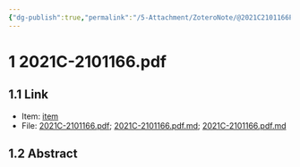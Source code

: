 ```yaml
---
{"dg-publish":true,"permalink":"/5-Attachment/ZoteroNote/@2021C2101166Pdf/","title":"2021C-2101166.pdf"}
---
```


# 1 2021C-2101166.pdf
## 1.1 Link
- Item: [item](zotero://select/library/items/W86HTL5U)
- File: [2021C-2101166.pdf](zotero://open-pdf/library/items/XPVBCC8N); [2021C-2101166.pdf.md](zotero://open-pdf/library/items/99IQGTVM); [2021C-2101166.pdf.md](zotero://open-pdf/library/items/ASM8CEKF)
## 1.2 Abstract